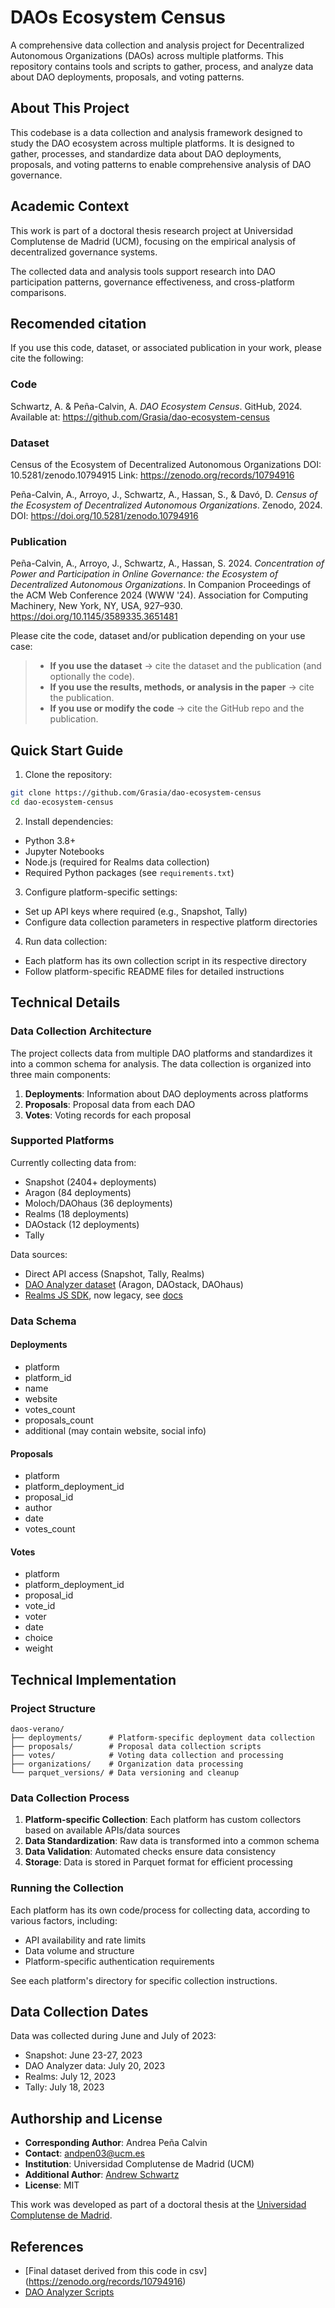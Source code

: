 # DAOs Ecosystem Census

A comprehensive data collection and analysis project for Decentralized Autonomous Organizations (DAOs) across multiple platforms. This repository contains tools and scripts to gather, process, and analyze data about DAO deployments, proposals, and voting patterns.

## About This Project

This codebase is a data collection and analysis framework designed to study
the DAO ecosystem across multiple platforms. It is designed to gather, processes,
and standardize data about DAO deployments, proposals, and voting patterns
to enable comprehensive analysis of DAO governance.

## Academic Context

This work is part of a doctoral thesis research project at Universidad
Complutense de Madrid (UCM), focusing on the empirical analysis of
decentralized governance systems.

The collected data and analysis tools support research into DAO participation
patterns, governance effectiveness, and cross-platform comparisons.

## Recomended citation

If you use this code, dataset, or associated publication in your work, please cite the following:

### Code
Schwartz, A. & Peña-Calvin, A. *DAO Ecosystem Census*. GitHub, 2024. Available at: https://github.com/Grasia/dao-ecosystem-census

### Dataset
Census of the Ecosystem of Decentralized Autonomous Organizations 
DOI: 10.5281/zenodo.10794915
Link: https://zenodo.org/records/10794916 
 
Peña-Calvin, A., Arroyo, J., Schwartz, A., Hassan, S., & Davó, D. *Census of the Ecosystem of Decentralized Autonomous Organizations*. Zenodo, 2024. DOI: https://doi.org/10.5281/zenodo.10794916

### Publication
Peña-Calvin, A., Arroyo, J., Schwartz, A., Hassan, S. 2024. *Concentration of Power and Participation in Online Governance: the Ecosystem of Decentralized Autonomous Organizations*. In Companion Proceedings of the ACM Web Conference 2024 (WWW '24). Association for Computing Machinery, New York, NY, USA, 927–930. https://doi.org/10.1145/3589335.3651481

Please cite the code, dataset and/or publication depending on your use case:
> - **If you use the dataset** → cite the dataset and the publication (and optionally the code).
> - **If you use the results, methods, or analysis in the paper** → cite the publication.
> - **If you use or modify the code** → cite the GitHub repo and the publication.

## Quick Start Guide

1. Clone the repository:
```bash
git clone https://github.com/Grasia/dao-ecosystem-census
cd dao-ecosystem-census
```

2. Install dependencies:
- Python 3.8+
- Jupyter Notebooks
- Node.js (required for Realms data collection)
- Required Python packages (see `requirements.txt`)

3. Configure platform-specific settings:
- Set up API keys where required (e.g., Snapshot, Tally)
- Configure data collection parameters in respective platform directories

4. Run data collection:
- Each platform has its own collection script in its respective directory
- Follow platform-specific README files for detailed instructions

## Technical Details

### Data Collection Architecture

The project collects data from multiple DAO platforms and standardizes it into a common schema for analysis. The data collection is organized into three main components:

1. **Deployments**: Information about DAO deployments across platforms
2. **Proposals**: Proposal data from each DAO
3. **Votes**: Voting records for each proposal

### Supported Platforms

Currently collecting data from:
- Snapshot (2404+ deployments)
- Aragon (84 deployments)
- Moloch/DAOhaus (36 deployments)
- Realms (18 deployments)
- DAOstack (12 deployments)
- Tally

Data sources:
- Direct API access (Snapshot, Tally, Realms)
- [DAO Analyzer dataset](https://www.kaggle.com/datasets/daviddavo/dao-analyzer) (Aragon, DAOstack, DAOhaus)
- [Realms JS SDK](https://www.npmjs.com/package/@solana/spl-governance), now legacy, see [docs](https://docs.realms.today/sdk)

### Data Schema

#### Deployments
- platform
- platform_id
- name
- website
- votes_count
- proposals_count
- additional (may contain website, social info)

#### Proposals
- platform
- platform_deployment_id
- proposal_id
- author
- date
- votes_count

#### Votes
- platform
- platform_deployment_id
- proposal_id
- vote_id
- voter
- date
- choice
- weight

## Technical Implementation

### Project Structure
```
daos-verano/
├── deployments/      # Platform-specific deployment data collection
├── proposals/        # Proposal data collection scripts
├── votes/            # Voting data collection and processing
├── organizations/    # Organization data processing
└── parquet_versions/ # Data versioning and cleanup
```

### Data Collection Process

1. **Platform-specific Collection**: Each platform has custom collectors
based on available APIs/data sources
2. **Data Standardization**: Raw data is transformed into a common schema
3. **Data Validation**: Automated checks ensure data consistency
4. **Storage**: Data is stored in Parquet format for efficient processing

### Running the Collection

Each platform has its own code/process for collecting data, according to
various factors, including:

- API availability and rate limits
- Data volume and structure
- Platform-specific authentication requirements

See each platform's directory for specific collection instructions.

## Data Collection Dates

Data was collected during June and July of 2023:
- Snapshot: June 23-27, 2023
- DAO Analyzer data: July 20, 2023
- Realms: July 12, 2023
- Tally: July 18, 2023

## Authorship and License

* **Corresponding Author**: Andrea Peña Calvin
* **Contact**: andpen03@ucm.es
* **Institution**: Universidad Complutense de Madrid (UCM)
* **Additional Author**: [Andrew Schwartz](https://aschwartz.me/)
* **License**: MIT

This work was developed as part of a doctoral thesis at the [Universidad Complutense de Madrid](https://www.ucm.es/).

## References

- [Final dataset derived from this code in csv] (https://zenodo.org/records/10794916)
- [DAO Analyzer Scripts](https://github.com/Grasia/dao-analyzer/blob/master/cache_scripts/README.md)

